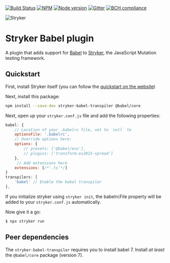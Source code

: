 [![Build Status](https://travis-ci.org/stryker-mutator/stryker.svg?branch=master)](https://travis-ci.org/stryker-mutator/stryker)
[![NPM](https://img.shields.io/npm/dm/stryker-babel-transpiler.svg)](https://www.npmjs.com/package/stryker-babel-transpiler)
[![Node version](https://img.shields.io/node/v/stryker-babel-transpiler.svg)](https://img.shields.io/node/v/stryker-babel-transpiler.svg)
[![Gitter](https://badges.gitter.im/stryker-mutator/stryker.svg)](https://gitter.im/stryker-mutator/stryker?utm_source=badge&utm_medium=badge&utm_campaign=pr-badge)
[![BCH compliance](https://bettercodehub.com/edge/badge/stryker-mutator/stryker)](https://bettercodehub.com/)

![Stryker](https://github.com/stryker-mutator/stryker/raw/master/stryker-80x80.png)

# Stryker Babel plugin

A plugin that adds support for [Babel](https://github.com/babel/babel) to [Stryker](https://stryker-mutator.io), the JavaScript Mutation testing framework. 

## Quickstart

First, install Stryker itself (you can follow the [quickstart on the website](https://stryker-mutator.io/quickstart.html))

Next, install this package:

```bash
npm install --save-dev stryker-babel-transpiler @babel/core
```

Next, open up your `stryker.conf.js` file and add the following properties:
```javascript
babel: {
    // Location of your .babelrc file, set to `null` to
    optionsFile: '.babelrc', 
    // Override options here:
    options: {
        // presets: ['@babel/env'],  
        // plugins: ['transform-es2015-spread']
    },
     // Add extensions here
    extensions: [/*'.ts'*/]
}
transpilers: [
    'babel' // Enable the babel transpiler
],
```

If you initialize stryker using `stryker init`, the babelrcFile property will be added to your `stryker.conf.js` automatically.

Now give it a go: 

```bash
$ npx stryker run
```

## Peer dependencies

The `stryker-babel-transpiler` requires you to install babel 7. Install _at least_ the `@babel/core` package (version 7).
